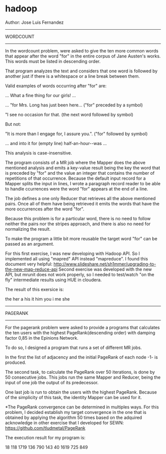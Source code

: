 # hadoop

Author: Jose Luis Fernandez

*****************************************************************
WORDCOUNT
*****************************************************************


In the wordcount problem, were asked to give the ten more common words that appear after the word "for" in the entire corpus of Jane Austen's works. This words must be listed in descending order. 

That program analyzes the text and considers that one word is 
followed by another just if there is a whitespace or a line break 
between them. 

Valid examples of words occurring after "for" are:

... What a fine thing for our girls! ...

... "for Mrs. Long has just been here...	("for" preceded by a symbol)

"I see no occasion for that.        (the next word followed by symbol)


But not:

"It is more than I engage for, I assure you.". ("for" followed by symbol)

... and into it for
				(empty line)
half-an-hour--was ...


This analysis is case-insensitive.

The program consists of a MR job where the Mapper does the above
mentioned analysis and emits a key-value result being the key
the word that is preceded by "for" and the value an integer that
contains the number of repetitions of that occurrence. Because the default input record for a Mapper splits the input in lines, I wrote a paragraph record reader to be able to handle ccurrences were the word "for" appears at the end of a line.

The job defines a one only Reducer that retrieves all the above
mentioned pairs. Once all of them have being retrieved it emits the words that have the more occurrences after the word "for".

Because this problem is for a particular word, there is no need to follow neither the pairs nor the stripes approach, and there is also no need for normalizing the result.

To make the program a little bit more reusable the target word "for" can be passed as an argument. 

For this first exercise, I was new developing with Hadoop API. So I implemented all using  "mapred" API instead "mapreduce". I found this document very helpful: http://www.slideshare.net/sh1mmer/upgrading-to-the-new-map-reduce-api
Second exercise was developed with the new API, but mrunit does not work properly, so I needed to test/watch "on the fly" intermediate results using HUE in cloudera.

The result of this exersice is:

the
her
a
his
it
him
you
i
me
she


*****************************************************************
PAGERANK
*****************************************************************


For the pagerank problem were asked to provide a programs that calculates the ten users with the highest PageRank(descending order) with damping factor 0,85 in the Epinions Network. 

To do so, I designed a  program that runs a set of different MR jobs.

In the first the list of adjacency and the initial PageRank of each node -1- is produced.

The second task, to calculate the PageRank over 50 iterations, is done by 50 consecutive jobs. This jobs run the same Mapper and Reducer, being the input of one job the output of its predecessor. 

One last job is run to obtain the users with the highest PageRank. Because of the simplicity of this task, the identity Mapper can be used for it.

*The PageRank convergence can be determined in multiples ways.
For this problem, I decided establish my target convergence in the one that is obtained by applying the algorithm 50 times based on the adquired acknowledge in other exercise that I developed for SEWN: https://github.com/tludmetal/PageRank

The execution result for my program is:

 18
 118
 1719
 136
 790
 143
 40
 1619
 725
 849
